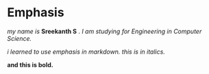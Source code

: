 # Emphasis
_my name is_ **Sreekanth S** . _I am studying for Engineering in Computer Science._

*i learned to use emphasis in markdown. this is in italics.*

**and this is bold.**

